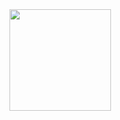 <img height="180em" src="https://github-readme-stats.vercel.app/api?username=paulocamargojr_icons=true&hide_border=true&&count_private=true&include_all_commits=true" />

